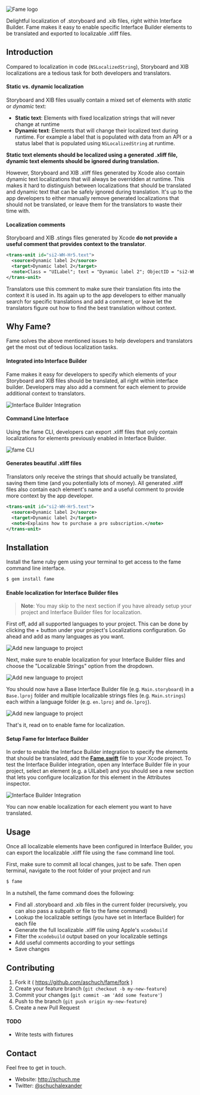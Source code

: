 ![Fame logo](docs/logo.png)

Delightful localization of .storyboard and .xib files, right within Interface Builder. Fame makes it easy to enable specific Interface Builder elements to be translated and exported to localizable .xliff files.

## Introduction

Compared to localization in code (`NSLocalizedString`), Storyboard and XIB localizations are a tedious task for both developers and translators.

#### Static vs. dynamic localization

Storyboard and XIB files usually contain a mixed set of elements with *static* or *dynamic* text:
* **Static text**: Elements with fixed localization strings that will never change at runtime
* **Dynamic text**: Elements that will change their localized text during runtime. For example a label that is populated with data from an API or a status label that is populated using `NSLocalizedString` at runtime.

**Static text elements should be localized using a generated .xliff file, dynamic text elements should be ignored during translation.**

However, Storyboard and XIB .xliff files generated by Xcode also contain dynamic text localizations that will always be overridden at runtime. This makes it hard to distinguish between localizations that should be translated and dynamic text that can be safely ignored during translation.
It's up to the app developers to either manually remove generated localizations that should not be translated, or leave them for the translators to waste their time with.

#### Localization comments

Storyboard and XIB .stings files generated by Xcode **do not provide a useful comment that provides context to the translator**.

```xml
<trans-unit id="si2-WH-Hr5.text">
  <source>Dynamic label 2</source>
  <target>Dynamic label 2</target>
  <note>Class = "UILabel"; text = "Dynamic label 2"; ObjectID = "si2-WH-Hr5";</note>
</trans-unit>
```

Translators use this comment to make sure their translation fits into the context it is used in. Its again up to the app developers to either manually search for specific translations and add a comment, or leave let the translators figure out how to find the best translation without context.


## Why Fame?

Fame solves the above mentioned issues to help developers and translators get the most out of tedious localization tasks.

#### Integrated into Interface Builder

Fame makes it easy for developers to specify which elements of your Storyboard and XIB files should be translated, all right within interface builder. Developers may also add a comment for each element to provide additional context to  translators.

![Interface Builder Integration](docs/ib_detail.png)

#### Command Line Interface

Using the fame CLI, developers can export .xliff files that only contain localizations for elements previously enabled in Interface Builder.

![fame CLI](docs/terminal.gif)

#### Generates beautiful .xliff files

Translators only receive the strings that should actually be translated, saving them time (and you potentially lots of money). All generated .xliff files also contain each element's name and a useful comment to provide more context by the app developer.

```xml
<trans-unit id="si2-WH-Hr5.text">
  <source>Dynamic label 2</source>
  <target>Dynamic label 2</target>
  <note>Explains how to purchase a pro subscription.</note>
</trans-unit>
```

## Installation

Install the fame ruby gem using your terminal to get access to the fame command line interface.

```bash
$ gem install fame
```

#### Enable localization for Interface Builder files

> **Note**: You may skip to the next section if you have already setup your project and Interface Builder files for localization.

First off, add all supported languages to your project. This can be done by clicking the + button under your project's Localizations configuration. Go ahead and add as many languages as you want.

![Add new language to project](docs/add_language.png)

Next, make sure to enable localization for your Interface Builder files and choose the "Localizable Strings" option from the dropdown.

![Add new language to project](docs/storyboard_setup.png)

You should now have a Base Interface Builder file (e.g. `Main.storyboard`) in a `Base.lproj` folder and multiple localizable strings files (e.g. `Main.strings`) each within a language folder (e.g. `en.lproj` and `de.lproj`).

![Add new language to project](docs/folder_structure.png)

That's it, read on to enable fame for localization.

#### Setup Fame for Interface Builder

In order to enable the Interface Builder integration to specify the elements that should be translated, add the **[Fame.swift](platform/Fame.swift)** file to your Xcode project. To test the Interface Builder integration, open any Interface Builder file in your project, select an element (e.g. a UILabel) and you should see a new section that lets you configure localization for this element in the Attributes inspector.

![Interface Builder Integration](docs/ib.png)

You can now enable localization for each element you want to have translated.


## Usage

Once all localizable elements have been configured in Interface Builder, you can export the localizable .xliff file using the `fame` command line tool.

First, make sure to commit all local changes, just to be safe. Then open terminal, navigate to the root folder of your project and run


```bash
$ fame
```

In a nutshell, the fame command does the following:

* Find all .storyboard and .xib files in the current folder (recursively, you can also pass a subpath or file to the fame command)
* Lookup the localizable settings (you have set in Interface Builder) for each file
* Generate the full localizable .xliff file using Apple's `xcodebuild`
* Filter the  `xcodebuild` output based on your localizable settings
* Add useful comments according to your settings
* Save changes

## Contributing

1. Fork it ( https://github.com/aschuch/fame/fork )
2. Create your feature branch (`git checkout -b my-new-feature`)
3. Commit your changes (`git commit -am 'Add some feature'`)
4. Push to the branch (`git push origin my-new-feature`)
5. Create a new Pull Request

#### TODO

* Write tests with fixtures

## Contact

Feel free to get in touch.

* Website: <http://schuch.me>
* Twitter: [@schuchalexander](http://twitter.com/schuchalexander)
